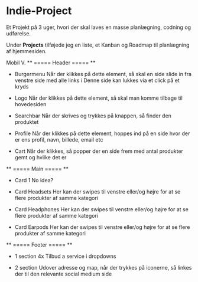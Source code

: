 # Indie-Project
Et Projekt på 3 uger, hvori der skal laves en masse planlægning, codning og udførelse.

Under **Projects** tilføjede jeg en liste, et Kanban og Roadmap til planlægning af hjemmesiden.


Mobil V.
** ===== Header ===== **
- Burgermenu
Når der klikkes på dette element, så skal en side slide in fra venstre side med alle links i
Denne side kan lukkes via et click på et kryds

- Logo
Når der klikkes på dette element, så skal man komme tilbage til hovedesiden

- Searchbar
Når der skrives og trykkes på knappen, så finder den produktet

- Profile
Når der klikkes på dette element, hoppes ind på en side hvor der er ens profil, navn, billede, email etc

- Cart
Når der klikkes, så popper der en side frem med antal produkter gemt og hvilke det er

** ===== Main ===== **
- Card 1
No idea?

- Card Headsets
Her kan der swipes til venstre eller/og højre for at se flere produkter af samme kategori

- Card Headphones
Her kan der swipes til venstre eller/og højre for at se flere produkter af samme kategori

- Card Earpods
Her kan der swipes til venstre eller/og højre for at se flere produkter af samme kategori

** ===== Footer ===== **

- 1 section
4x Tilbud a service i dropdowns

- 2 section
Udover adresse og map, når der trykkes på iconerne, så linkes der til den relevante social medium side

